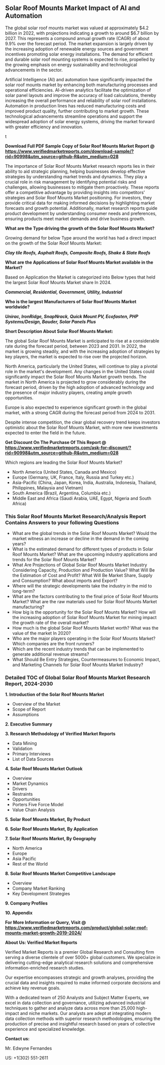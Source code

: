 <h2>Solar Roof Mounts Market Impact of AI and Automation</h2><p>The global solar roof mounts market was valued at approximately $4.2 billion in 2022, with projections indicating a growth to around $6.7 billion by 2027. This represents a compound annual growth rate (CAGR) of about 9.9% over the forecast period. The market expansion is largely driven by the increasing adoption of renewable energy sources and government incentives promoting solar energy installations. The demand for efficient and durable solar roof mounting systems is expected to rise, propelled by the growing emphasis on energy sustainability and technological advancements in the sector.</p><p>Artificial Intelligence (AI) and automation have significantly impacted the solar roof mounts market by enhancing both manufacturing processes and operational efficiencies. AI-driven analytics facilitate the optimization of solar panel layouts and improve the accuracy of load calculations, thereby increasing the overall performance and reliability of solar roof installations. Automation in production lines has reduced manufacturing costs and improved product quality, further contributing to market growth. These technological advancements streamline operations and support the widespread adoption of solar energy systems, driving the market forward with greater efficiency and innovation.</p>t</p><p id="" class=""><strong>Download Full PDF Sample Copy of Solar Roof Mounts Market Report @ <a href="https://www.verifiedmarketreports.com/download-sample/?rid=90998&utm_source=github-R&utm_medium=028" target="_blank">https://www.verifiedmarketreports.com/download-sample/?rid=90998&utm_source=github-R&utm_medium=028</a></strong></p><p>The importance of&nbsp;Solar Roof Mounts Market research reports lies in their ability to aid strategic planning, helping businesses develop effective strategies by understanding market trends and dynamics. They play a crucial role in risk management by identifying potential risks and challenges, allowing businesses to mitigate them proactively. These reports offer a competitive advantage by providing insights into competitors' strategies and Solar Roof Mounts Market positioning. For investors, they provide critical data for making informed decisions by highlighting market forecasts and growth potential. Additionally, market research reports guide product development by understanding consumer needs and preferences, ensuring products meet market demands and drive business growth.</p><p><strong>What are the&nbsp;Type driving the growth of the Solar Roof Mounts Market?</strong></p><p id="" class="">Growing demand for below Type around the world has had a direct impact on the growth of the Solar Roof Mounts Market:</p><em><strong>Clay tile Roofs, Asphalt Roofs, Composite Roofs, Shake & Slate Roofs</strong></em></p><strong>What are the&nbsp;Applications&nbsp;of Solar Roof Mounts Market available in the Market?</strong></p><p id="" class="">Based on Application the Market is categorized into Below types that held the largest Solar Roof Mounts Market share In 2024.</p><em><strong>Commercial, Residential, Government, Utility, Industrial</strong></em></p><strong>Who is the largest Manufacturers of Solar Roof Mounts Market worldwide?</strong></p><p><em><strong>Unirac, IronRidge, SnapNrack, Quick Mount PV, Ecofasten, PHP Systems/Design, Bauder, Solar Panels Plus</strong></em></p><p id="" class=""><strong>Short Description About Solar Roof Mounts Market:</strong></p><p>The global Solar Roof Mounts Market is anticipated to rise at a considerable rate during the forecast period, between 2023 and 2031. In 2022, the market is growing steadily, and with the increasing adoption of strategies by key players, the market is expected to rise over the projected horizon.</p><p>North America, particularly the United States, will continue to play a pivotal role in the market's development. Any changes in the United States could significantly impact the Solar Roof Mounts Market growth trends. The market in North America is projected to grow considerably during the forecast period, driven by the high adoption of advanced technology and the presence of major industry players, creating ample growth opportunities.</p><p>Europe is also expected to experience significant growth in the global market, with a strong CAGR during the forecast period from 2024 to 2031.</p><p>Despite intense competition, the clear global recovery trend keeps investors optimistic about the Solar Roof Mounts Market, with more new investments expected to enter the field in the future.</p><p id="" class=""><strong>Get Discount On The Purchase Of This Report @ <a href="https://www.verifiedmarketreports.com/ask-for-discount/?rid=90998&utm_source=github-R&utm_medium=028" target="_blank">https://www.verifiedmarketreports.com/ask-for-discount/?rid=90998&utm_source=github-R&utm_medium=028</a></strong></p>Which regions are leading the Solar Roof Mounts Market?</p><ul><li>North America (United States, Canada and Mexico)</li><li>Europe (Germany, UK, France, Italy, Russia and Turkey etc.)</li><li>Asia-Pacific (China, Japan, Korea, India, Australia, Indonesia, Thailand, Philippines, Malaysia and Vietnam)</li><li>South America (Brazil, Argentina, Columbia etc.)</li><li>Middle East and Africa (Saudi Arabia, UAE, Egypt, Nigeria and South Africa)</li></ul><h3 id="" class="">This Solar Roof Mounts Market Research/Analysis Report Contains Answers to your following Questions</h3><ul><li>What are the global trends in the Solar Roof Mounts Market? Would the market witness an increase or decline in the demand in the coming years?</li><li>What is the estimated demand for different types of products in Solar Roof Mounts Market? What are the upcoming industry applications and trends for the Solar Roof Mounts Market?</li><li>What Are Projections of Global Solar Roof Mounts Market Industry Considering Capacity, Production and Production Value? What Will Be the Estimation of Cost and Profit? What Will Be Market Share, Supply and Consumption? What about imports and Export?</li><li>Where will the strategic developments take the industry in the mid to long-term?</li><li>What are the factors contributing to the final price of Solar Roof Mounts Market? What are the raw materials used for Solar Roof Mounts Market manufacturing?</li><li>How big is the opportunity for the Solar Roof Mounts Market? How will the increasing adoption of Solar Roof Mounts Market for mining impact the growth rate of the overall market?</li><li>How much is the global Solar Roof Mounts Market worth? What was the value of the market In 2020?</li><li>Who are the major players operating in the Solar Roof Mounts Market? Which companies are the front runners?</li><li>Which are the recent industry trends that can be implemented to generate additional revenue streams?</li><li>What Should Be Entry Strategies, Countermeasures to Economic Impact, and Marketing Channels for Solar Roof Mounts Market Industry?</li></ul><h3 id="" class="">Detailed TOC of Global Solar Roof Mounts Market Research Report, 2024-2030</h3><p id="" class=""><strong>1. Introduction of the Solar Roof Mounts Market</strong></p><ul><li>Overview of the Market</li><li>Scope of Report</li><li>Assumptions</li></ul><p id="" class=""><strong>2. Executive Summary</strong></p><p id="" class=""><strong>3. Research Methodology of Verified Market Reports</strong></p><ul><li>Data Mining</li><li>Validation</li><li>Primary Interviews</li><li>List of Data Sources</li></ul><p id="" class=""><strong>4. Solar Roof Mounts Market Outlook</strong></p><ul><li>Overview</li><li>Market Dynamics</li><li>Drivers</li><li>Restraints</li><li>Opportunities</li><li>Porters Five Force Model</li><li>Value Chain Analysis</li></ul><p id="" class=""><strong>5. Solar Roof Mounts Market, By Product</strong></p><p id="" class=""><strong>6. Solar Roof Mounts Market, By Application</strong></p><p id="" class=""><strong>7. Solar Roof Mounts Market, By Geography</strong></p><ul><li>North America</li><li>Europe</li><li>Asia Pacific</li><li>Rest of the World</li></ul><p id="" class=""><strong>8. Solar Roof Mounts Market Competitive Landscape</strong></p><ul><li>Overview</li><li>Company Market Ranking</li><li>Key Development Strategies</li></ul><p id="" class=""><strong>9. Company Profiles</strong></p><p id="" class=""><strong>10. Appendix</strong></p><p id="" class=""><strong>For More Information or Query, Visit @ <a href="https://www.verifiedmarketreports.com/product/global-solar-roof-mounts-market-growth-2019-2024/" target="_blank">https://www.verifiedmarketreports.com/product/global-solar-roof-mounts-market-growth-2019-2024/</a></strong></p><p id="" class=""><strong>About Us: Verified Market Reports</strong></p><p id="" class="">Verified Market Reports is a premier Global Research and Consulting firm serving a diverse clientele of over 5000+ global customers. We specialize in delivering cutting-edge analytical research solutions and comprehensive information-enriched research studies.</p><p id="" class="">Our expertise encompasses strategic and growth analyses, providing the crucial data and insights required to make informed corporate decisions and achieve key revenue goals.</p><p id="" class="">With a dedicated team of 250 Analysts and Subject Matter Experts, we excel in data collection and governance, utilizing advanced industrial techniques to gather and analyze data across more than 25,000 high-impact and niche markets. Our analysts are adept at integrating modern data collection methods with superior research methodologies, ensuring the production of precise and insightful research based on years of collective experience and specialized knowledge.</p><p id="" class=""><strong>Contact us:</strong></p><p id="" class="">Mr. Edwyne Fernandes</p><p id="" class="">US: +1(302) 551-2611</p>
